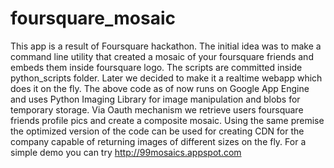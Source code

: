 foursquare_mosaic
=================

This app is a result of Foursquare hackathon. The initial idea was to make a command line utility that created a mosaic of your foursquare friends and embeds them inside
foursquare logo. The scripts are committed inside python_scripts folder.  Later we decided to make it a realtime webapp which does it on the fly. The above code as of now runs
on Google App Engine and uses Python Imaging Library for image manipulation and blobs for temporary storage. Via Oauth mechanism we retrieve users foursquare friends profile pics and create a composite mosaic. Using the same premise the optimized version of the code can be used for creating CDN for the company capable of returning images of different sizes on the fly. For a simple demo you can try http://99mosaics.appspot.com 
